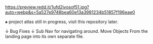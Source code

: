 https://preview.redd.it/1ufd2jvosof51.jpg?auto=webp&s=5a527e9748bea60e13a3981234b51857f196eae0

♠ project atlas still in progress, visit this repository later.

↓ Bug Fixes ↓
Sub Nav for navigating around.
Move Objects From the landing page into its own separate file.
